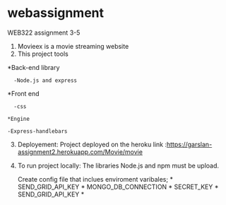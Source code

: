 # webassignment
WEB322 assignment 3-5

 1. Movieex is a movie streaming website
 2. This project tools
 
   *Back-end library
   
      -Node.js and express
   *Front end
   
      -css
      
    *Engine
    
    -Express-handlebars
    
 3. Deployement: Project deployed on the heroku link :https://garslan-assignment2.herokuapp.com/Movie/movie
    
   
 4. To run project locally:
    The libraries Node.js and npm must be upload.
    
    Create config file that inclues enviroment varibales;
          * SEND_GRID_API_KEY
          * MONGO_DB_CONNECTION 
          * SECRET_KEY
          * SEND_GRID_API_KEY
          *
    
    
    
    

